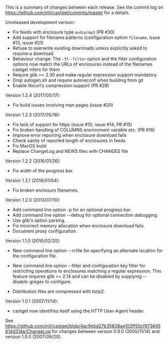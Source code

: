 This is a summary of changes between each release. See the commit log on
https://github.com/mlj/castget/commits/master for a details.

Unreleased development version:

  * Fix feeds with enclosure type `audio/mp3` (PR #30)
  * Add support for filename patterns (configuration option `filename`, issue #13, issue #21)
  * Refuse to overwrite existing downloads unless explicitly asked to resume a
    download
  * Behaviour change: The `-f`/`--filter` option and the filter configuration
    options now match the URLs of enclosures instead of the filenames castget
    infers for them
  * Require glib >= 2.30 and make regular expression support mandatory
  * Drop autogen.sh and require autoreconf when building from git
  * Enable libcurl's compression support (PR #28)

Version 1.2.4 (2017/05/17):

  * Fix build issues involving man pages (issue #20)

Version 1.2.3 (2017/05/16):

  * Fix lack of support for https (issue #10, issue #14, PR #15)
  * Fix broken handling of COLUMNS environment variable etc. (PR #16)
  * Improve error reporting when enclosure download fails
  * Check sanity of reported length of enclosures in feeds
  * Fix MacOS build
  * Replace ChangeLog and NEWS files with CHANGES file

Version 1.2.2 (2016/01/26):

  * Fix width of the progress bar.

Version 1.2.1 (2016/01/04):

  * Fix broken enclosure filenames.

Version 1.2.0 (2013/07/10):

  * Add command line option -p for an optional progress bar.
  * Add command line option --debug for optional connection debugging.
  * Use glib's option parsing.
  * Fix incorrect memory allocation when enclosure download fails.
  * Document proxy configuration.

Version 1.1.0 (2010/02/20):

  * New command line option --rcfile for specifying an alternate location for
  the configuration file.

  * New command line option --filter and configuration key filter for
  restricting operations to enclosures matching a regular
  expression. This feature requires glib >= 2.14 and can be disabled
  by supplying --disable-gregex to configure.

  * Distribution files are compressed with bzip2.

Version 1.0.1 (2007/11/14):

  * castget now identifies itself using the HTTP User-Agent header.

See https://github.com/mlj/castget/blob/4ac9ebd27b35838ae102ff50cf973645614d314e/ChangeLog
for changes between version 0.9.0 (2005/11/14) and version 1.0.0 (2007/09/20).
